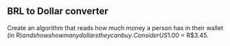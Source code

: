 ## BRL to Dollar converter

 Create an algorithm that reads how much money a person has in their wallet<br>
 (in R$) and shows how many dollars they can buy. Consider US$1.00 = R$3.45.
